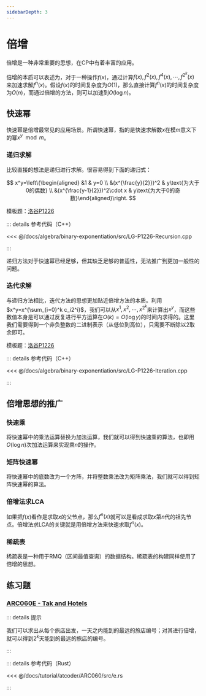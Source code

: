 ```yaml
---
sidebarDepth: 3
---
```


# 倍增

倍增是一种非常重要的思想，在CP中有着丰富的应用。

倍增的本质可以表述为，对于一种操作$f(x)$，通过计算$f(x),f^2(x),f^4(x),\cdots,f^{2^k}(x)$来加速求解$f^n(x)$。假设$f(x)$的时间复杂度为$O(1)$，那么直接计算$f^n(x)$的时间复杂度为$O(n)$，而通过倍增的方法，则可以加速到$O(\log n)$。

## 快速幂

快速幂是倍增最常见的应用场景。所谓快速幂，指的是快速求解数$x$在模$m$意义下的幂$x^y\mod m$。

### 递归求解

比较直接的想法是递归进行求解。很容易得到下面的递归式：

$$
x^y=\left\{\begin{aligned}
&1 & y=0 \\
&(x^{\frac{y}{2}})^2 & y\text{为大于0的偶数} \\
&(x^{\frac{y-1}{2}})^2\cdot x & y\text{为大于0的奇数}\end{aligned}\right.
$$

模板题：[洛谷P1226](https://www.luogu.com.cn/problem/P1226)

::: details 参考代码（C++）

<<< @/docs/algebra/binary-exponentiation/src/LG-P1226-Recursion.cpp

:::

递归方法对于快速幂已经足够，但其缺乏足够的普适性，无法推广到更加一般性的问题。

### 迭代求解

与递归方法相比，迭代方法的思想更加贴近倍增方法的本质。利用$x^y=x^{\sum_{i=0}^k c_i2^i}$，我们可以从$x^1,x^2,\cdots,x^{2^k}$来计算出$x^y$，而这些数值本身是可以通过反复进行平方运算在$O(k)=O(\log y)$的时间内求得的。这里我们需要得到一个非负整数的二进制表示（从低位到高位），只需要不断除以2取余即可。

模板题：[洛谷P1226](https://www.luogu.com.cn/problem/P1226)

::: details 参考代码（C++）

<<< @/docs/algebra/binary-exponentiation/src/LG-P1226-Iteration.cpp

:::

## 倍增思想的推广

### 快速乘

将快速幂中的乘法运算替换为加法运算，我们就可以得到快速乘的算法，也即用$O(\log n)$次加法运算来实现乘$n$的操作。

### 矩阵快速幂

将快速幂中的底数改为一个方阵，并将整数乘法改为矩阵乘法，我们就可以得到矩阵快速幂的算法。

### 倍增法求LCA

如果把$f(x)$看作是求取$x$的父节点，那么$f^n(x)$就可以是看成求取$x$第$n$代的祖先节点。倍增法求LCA的关键就是用倍增方法来快速求取$f^n(x)$。

### 稀疏表

稀疏表是一种用于RMQ（区间最值查询）的数据结构。稀疏表的构建同样使用了倍增的思想。

## 练习题

### [ARC060E - Tak and Hotels](https://atcoder.jp/contests/arc060/tasks/arc060_c)

::: details 提示

我们可以求出从每个旅店出发，一天之内能到的最远的旅店编号；对其进行倍增，就可以得到$2^k$天能到的最远的旅店的编号。

:::

::: details 参考代码（Rust）

<<< @/docs/tutorial/atcoder/ARC060/src/e.rs

:::

<Utterances />
